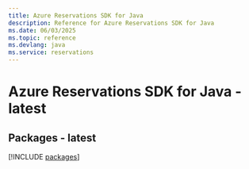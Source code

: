 ```yaml
---
title: Azure Reservations SDK for Java
description: Reference for Azure Reservations SDK for Java
ms.date: 06/03/2025
ms.topic: reference
ms.devlang: java
ms.service: reservations
---
```

# Azure Reservations SDK for Java - latest
## Packages - latest
[!INCLUDE [packages](reservations-index.md)]
